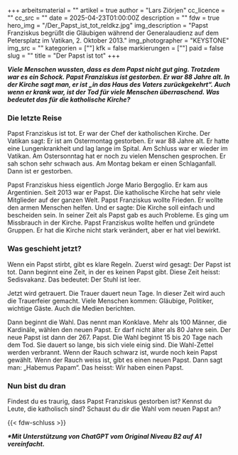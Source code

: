 +++
arbeitsmaterial = ""
artikel = true
author = "Lars Ziörjen"
cc_licence = ""
cc_src = ""
date = 2025-04-23T01:00:00Z
description = ""
fdw = true
hero_img = "/Der_Papst_ist_tot_reldkz.jpg"
img_description = "Papst Franziskus begrüßt die Gläubigen während der Generalaudienz auf dem Petersplatz im Vatikan, 2. Oktober 2013."
img_photographer = "KEYSTONE"
img_src = ""
kategorien = [""]
kfk = false
markierungen = [""]
paid = false
slug = ""
title = "Der Papst ist tot"
+++

**_Viele Menschen wussten, dass es dem Papst nicht gut ging. Trotzdem war es ein Schock. Papst Franziskus ist gestorben. Er war 88 Jahre alt. In der Kirche sagt man, er ist „in das Haus des Vaters zurückgekehrt“. Auch wenn er krank war, ist der Tod für viele Menschen überraschend. Was bedeutet das für die katholische Kirche?_**

### Die letzte Reise

Papst Franziskus ist tot. Er war der Chef der katholischen Kirche. Der Vatikan sagt: Er ist am Ostermontag gestorben. Er war 88 Jahre alt. Er hatte eine Lungenkrankheit und lag lange im Spital. Am Schluss war er wieder im Vatikan. Am Ostersonntag hat er noch zu vielen Menschen gesprochen. Er sah schon sehr schwach aus. Am Montag bekam er einen Schlaganfall. Dann ist er gestorben.

Papst Franziskus hiess eigentlich Jorge Mario Bergoglio. Er kam aus Argentinien. Seit 2013 war er Papst. Die katholische Kirche hat sehr viele Mitglieder auf der ganzen Welt. Papst Franziskus wollte Frieden. Er wollte den armen Menschen helfen. Und er sagte: Die Kirche soll einfach und bescheiden sein. In seiner Zeit als Papst gab es auch Probleme. Es ging um Missbrauch in der Kirche. Papst Franziskus wollte helfen und gründete Gruppen. Er hat die Kirche nicht stark verändert, aber er hat viel bewirkt.

### Was geschieht jetzt?

Wenn ein Papst stirbt, gibt es klare Regeln. Zuerst wird gesagt: Der Papst ist tot. Dann beginnt eine Zeit, in der es keinen Papst gibt. Diese Zeit heisst: Sedisvakanz. Das bedeutet: Der Stuhl ist leer.

Jetzt wird getrauert. Die Trauer dauert neun Tage. In dieser Zeit wird auch die Trauerfeier gemacht. Viele Menschen kommen: Gläubige, Politiker, wichtige Gäste. Auch die Medien berichten.

Dann beginnt die Wahl. Das nennt man Konklave. Mehr als 100 Männer, die Kardinäle, wählen den neuen Papst. Er darf nicht älter als 80 Jahre sein. Der neue Papst ist dann der 267. Papst. Die Wahl beginnt 15 bis 20 Tage nach dem Tod. Sie dauert so lange, bis sich viele einig sind. Die Wahl-Zettel werden verbrannt. Wenn der Rauch schwarz ist, wurde noch kein Papst gewählt. Wenn der Rauch weiss ist, gibt es einen neuen Papst. Dann sagt man: „Habemus Papam“. Das heisst: Wir haben einen Papst.

### Nun bist du dran

Findest du es traurig, dass Papst Franziskus gestorben ist? Kennst du Leute, die katholisch sind? Schaust du dir die Wahl vom neuen Papst an?

{{< fdw-schluss >}}

**_\*Mit Unterstützung von ChatGPT vom Original Niveau B2 auf A1 vereinfacht._**